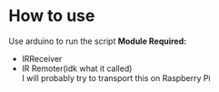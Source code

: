 # How to use
Use arduino to run the script **Module Required:**  
* IRReceiver
* IR Remoter(idk what it called)  
I will probably try to transport this on Raspberry Pi
